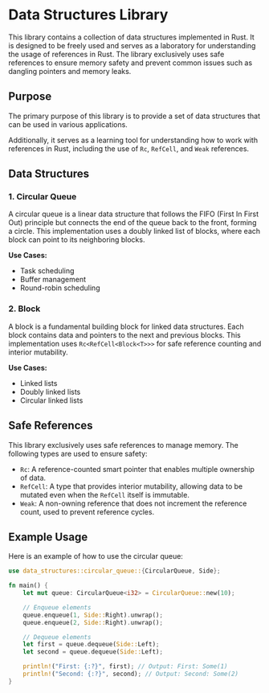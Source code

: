 # Data Structures Library

This library contains a collection of data structures implemented in Rust. It is designed to be freely used and serves as a laboratory for understanding the usage of references in Rust. The library exclusively uses safe references to ensure memory safety and prevent common issues such as dangling pointers and memory leaks.

## Purpose

The primary purpose of this library is to provide a set of data structures that can be used in various applications.

Additionally, it serves as a learning tool for understanding how to work with references in Rust, including the use of `Rc`, `RefCell`, and `Weak` references.

## Data Structures

### 1. Circular Queue

A circular queue is a linear data structure that follows the FIFO (First In First Out) principle but connects the end of the queue back to the front, forming a circle. This implementation uses a doubly linked list of blocks, where each block can point to its neighboring blocks.

**Use Cases:**
- Task scheduling
- Buffer management
- Round-robin scheduling

### 2. Block

A block is a fundamental building block for linked data structures. Each block contains data and pointers to the next and previous blocks. This implementation uses `Rc<RefCell<Block<T>>>` for safe reference counting and interior mutability.

**Use Cases:**
- Linked lists
- Doubly linked lists
- Circular linked lists

## Safe References

This library exclusively uses safe references to manage memory. The following types are used to ensure safety:

- `Rc`: A reference-counted smart pointer that enables multiple ownership of data.
- `RefCell`: A type that provides interior mutability, allowing data to be mutated even when the `RefCell` itself is immutable.
- `Weak`: A non-owning reference that does not increment the reference count, used to prevent reference cycles.

## Example Usage

Here is an example of how to use the circular queue:

```rust
use data_structures::circular_queue::{CircularQueue, Side};

fn main() {
    let mut queue: CircularQueue<i32> = CircularQueue::new(10);

    // Enqueue elements
    queue.enqueue(1, Side::Right).unwrap();
    queue.enqueue(2, Side::Right).unwrap();

    // Dequeue elements
    let first = queue.dequeue(Side::Left);
    let second = queue.dequeue(Side::Left);

    println!("First: {:?}", first); // Output: First: Some(1)
    println!("Second: {:?}", second); // Output: Second: Some(2)
}
